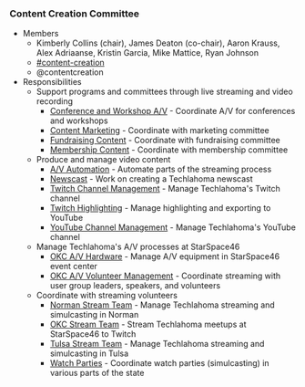 ### Content Creation Committee
* Members
  * Kimberly Collins (chair), James Deaton (co-chair), Aaron Krauss, Alex Adriaanse, Kristin Garcia, Mike Mattice, Ryan Johnson
  * [#content-creation](https://techlahoma.slack.com/messages/content-creation)
  * @contentcreation
* Responsibilities
  * Support programs and committees through live streaming and video recording
    * [Conference and Workshop A/V](Conference_and_Workshop_AV_Team.md) - Coordinate A/V for conferences and workshops
    * [Content Marketing](Content_Marketing_Team.md) - Coordinate with marketing committee
    * [Fundraising Content](Fundraising_Content_Team.md) - Coordinate with fundraising committee
    * [Membership Content](Membership_Content_Team.md) - Coordinate with membership committee
  * Produce and manage video content
    * [A/V Automation](AV_Automation_Team.md) - Automate parts of the streaming process
    * [Newscast](Newscast.md) - Work on creating a Techlahoma newscast
    * [Twitch Channel Management](Twitch_Channel_Management_Team.md) - Manage Techlahoma's Twitch channel
    * [Twitch Highlighting](Twitch_Highlight_Team.md) - Manage highlighting and exporting to YouTube
    * [YouTube Channel Management](Youtube_Channel_Management_Team.md) - Manage Techlahoma's YouTube channel
  * Manage Techlahoma's A/V processes at StarSpace46
    * [OKC A/V Hardware](OKC_AV_Hardware_Team.md) - Manage A/V equipment in StarSpace46 event center
    * [OKC A/V Volunteer Management](OKC_AV_Volunteer_Management_Team.md) - Coordinate streaming with user group leaders, speakers, and volunteers
  * Coordinate with streaming volunteers
    * [Norman Stream Team](Norman_Stream_Team.md) - Manage Techlahoma streaming and simulcasting in Norman
    * [OKC Stream Team](OKC_Stream_Team.md) - Stream Techlahoma meetups at StarSpace46 to Twitch
    * [Tulsa Stream Team](Tulsa_Stream_Team.md) - Manage Techlahoma streaming and simulcasting in Tulsa
    * [Watch Parties](Watch_Parties.md) - Coordinate watch parties (simulcasting) in various parts of the state
